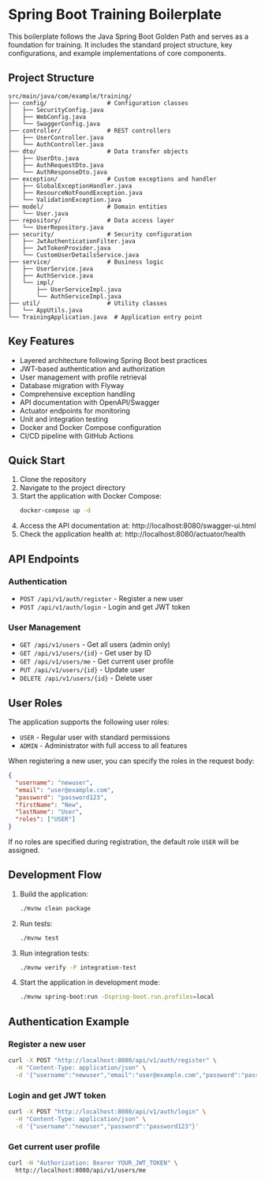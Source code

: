 # Spring Boot Training Boilerplate

This boilerplate follows the Java Spring Boot Golden Path and serves as a foundation for training. It includes the standard project structure, key configurations, and example implementations of core components.

## Project Structure

```
src/main/java/com/example/training/
├── config/                 # Configuration classes
│   ├── SecurityConfig.java
│   ├── WebConfig.java
│   └── SwaggerConfig.java
├── controller/             # REST controllers
│   ├── UserController.java
│   └── AuthController.java
├── dto/                    # Data transfer objects
│   ├── UserDto.java
│   ├── AuthRequestDto.java
│   └── AuthResponseDto.java
├── exception/              # Custom exceptions and handler
│   ├── GlobalExceptionHandler.java
│   ├── ResourceNotFoundException.java
│   └── ValidationException.java
├── model/                  # Domain entities
│   └── User.java
├── repository/             # Data access layer
│   └── UserRepository.java
├── security/               # Security configuration
│   ├── JwtAuthenticationFilter.java
│   ├── JwtTokenProvider.java
│   └── CustomUserDetailsService.java
├── service/                # Business logic
│   ├── UserService.java
│   ├── AuthService.java
│   └── impl/
│       ├── UserServiceImpl.java
│       └── AuthServiceImpl.java
├── util/                   # Utility classes
│   └── AppUtils.java
└── TrainingApplication.java  # Application entry point
```

## Key Features

- Layered architecture following Spring Boot best practices
- JWT-based authentication and authorization
- User management with profile retrieval
- Database migration with Flyway
- Comprehensive exception handling
- API documentation with OpenAPI/Swagger
- Actuator endpoints for monitoring
- Unit and integration testing
- Docker and Docker Compose configuration
- CI/CD pipeline with GitHub Actions

## Quick Start

1. Clone the repository
2. Navigate to the project directory
3. Start the application with Docker Compose:
   ```bash
   docker-compose up -d
   ```
4. Access the API documentation at: http://localhost:8080/swagger-ui.html
5. Check the application health at: http://localhost:8080/actuator/health

## API Endpoints

### Authentication
- `POST /api/v1/auth/register` - Register a new user
- `POST /api/v1/auth/login` - Login and get JWT token

### User Management
- `GET /api/v1/users` - Get all users (admin only)
- `GET /api/v1/users/{id}` - Get user by ID
- `GET /api/v1/users/me` - Get current user profile
- `PUT /api/v1/users/{id}` - Update user
- `DELETE /api/v1/users/{id}` - Delete user

## User Roles

The application supports the following user roles:

- `USER` - Regular user with standard permissions
- `ADMIN` - Administrator with full access to all features

When registering a new user, you can specify the roles in the request body:
```json
{
  "username": "newuser",
  "email": "user@example.com",
  "password": "password123",
  "firstName": "New",
  "lastName": "User",
  "roles": ["USER"]
}
```

If no roles are specified during registration, the default role `USER` will be assigned.

## Development Flow

1. Build the application:
   ```bash
   ./mvnw clean package
   ```
2. Run tests:
   ```bash
   ./mvnw test
   ```
3. Run integration tests:
   ```bash
   ./mvnw verify -P integration-test
   ```
4. Start the application in development mode:
   ```bash
   ./mvnw spring-boot:run -Dspring-boot.run.profiles=local
   ```

## Authentication Example

### Register a new user
```bash
curl -X POST "http://localhost:8080/api/v1/auth/register" \
  -H "Content-Type: application/json" \
  -d '{"username":"newuser","email":"user@example.com","password":"password123","firstName":"New","lastName":"User","roles":["USER"]}'
```

### Login and get JWT token
```bash
curl -X POST "http://localhost:8080/api/v1/auth/login" \
  -H "Content-Type: application/json" \
  -d '{"username":"newuser","password":"password123"}'
```

### Get current user profile
```bash
curl -H "Authorization: Bearer YOUR_JWT_TOKEN" \
  http://localhost:8080/api/v1/users/me
```
